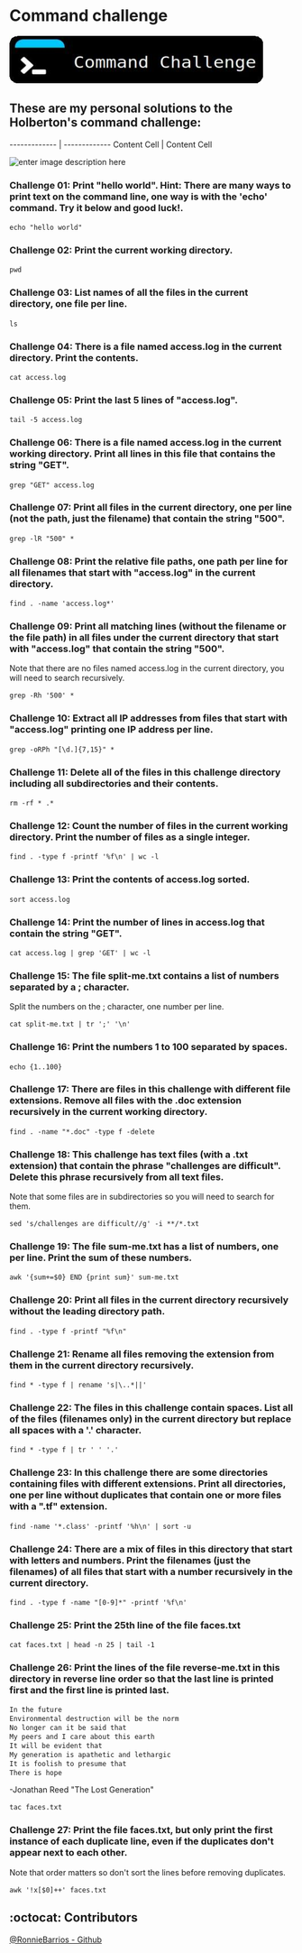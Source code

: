 # Command challenge
![enter image description here](./images/img00.jpg)

## These are my personal solutions to the Holberton's command challenge:

------------- | -------------
Content Cell  | Content Cell

![enter image description here](https://cmdchallenge.com/img/hello_world.png)
### Challenge 01: Print "hello world". Hint: There are many ways to print text on the command line, one way is with the 'echo' command. Try it below and good luck!.  
```
echo "hello world"
```

### Challenge 02: Print the current working directory.
```
pwd
```

### Challenge 03: List names of all the files in the current directory, one file per line.
```
ls
```

### Challenge 04: There is a file named access.log in the current directory. Print the contents.
```
cat access.log
```

### Challenge 05: Print the last 5 lines of "access.log".
```
tail -5 access.log
```

### Challenge 06: There is a file named access.log in the current working directory. Print all lines in this file that contains the string "GET".
```
grep "GET" access.log
```

### Challenge 07: Print all files in the current directory, one per line (not the path, just the filename) that contain the string "500".
```
grep -lR "500" *
```

### Challenge 08: Print the relative file paths, one path per line for all filenames that start with "access.log" in the current directory.
```
find . -name 'access.log*'
```

### Challenge 09: Print all matching lines (without the filename or the file path) in all files under the current directory that start with "access.log" that contain the string "500".

Note that there are no files named access.log in the current directory, you will need to search recursively.

```
grep -Rh '500' *
```

### Challenge 10: Extract all IP addresses from files that start with "access.log" printing one IP address per line.
```
grep -oRPh "[\d.]{7,15}" *
```

### Challenge 11: Delete all of the files in this challenge directory including all subdirectories and their contents.
```
rm -rf * .*
```

### Challenge 12: Count the number of files in the current working directory. Print the number of files as a single integer.
```
find . -type f -printf '%f\n' | wc -l
```

### Challenge 13: Print the contents of access.log sorted.
```
sort access.log
```

### Challenge 14: Print the number of lines in access.log that contain the string "GET".
```
cat access.log | grep 'GET' | wc -l
```

### Challenge 15: The file split-me.txt contains a list of numbers separated by a ; character.

Split the numbers on the ; character, one number per line.

```
cat split-me.txt | tr ';' '\n'
```

### Challenge 16: Print the numbers 1 to 100 separated by spaces.
```
echo {1..100}
```

### Challenge 17: There are files in this challenge with different file extensions. Remove all files with the .doc extension recursively in the current working directory.
```
find . -name "*.doc" -type f -delete
```

### Challenge 18: This challenge has text files (with a .txt extension) that contain the phrase "challenges are difficult". Delete this phrase recursively from all text files.

Note that some files are in subdirectories so you will need to search for them.

```
sed 's/challenges are difficult//g' -i **/*.txt
```

### Challenge 19: The file sum-me.txt has a list of numbers, one per line. Print the sum of these numbers.
```
awk '{sum+=$0} END {print sum}' sum-me.txt
```

### Challenge 20: Print all files in the current directory recursively without the leading directory path.
```
find . -type f -printf "%f\n"
```

### Challenge 21: Rename all files removing the extension from them in the current directory recursively.
```
find * -type f | rename 's|\..*||'
```

### Challenge 22: The files in this challenge contain spaces. List all of the files (filenames only) in the current directory but replace all spaces with a '.' character.
```
find * -type f | tr ' ' '.'
```

### Challenge 23: In this challenge there are some directories containing files with different extensions. Print all directories, one per line without duplicates that contain one or more files with a ".tf" extension.
```
find -name '*.class' -printf '%h\n' | sort -u
```

### Challenge 24: There are a mix of files in this directory that start with letters and numbers. Print the filenames (just the filenames) of all files that start with a number recursively in the current directory.
```
find . -type f -name "[0-9]*" -printf '%f\n'
```

### Challenge 25: Print the 25th line of the file faces.txt
```
cat faces.txt | head -n 25 | tail -1
```

### Challenge 26: Print the lines of the file reverse-me.txt in this directory in reverse line order so that the last line is printed first and the first line is printed last.

~~~~~~~~~~~~~~~~~~~~~
In the future
Environmental destruction will be the norm
No longer can it be said that
My peers and I care about this earth
It will be evident that
My generation is apathetic and lethargic
It is foolish to presume that
There is hope
~~~~~~~~~~~~~~~~~~~~~
-Jonathan Reed "The Lost Generation"

```
tac faces.txt
```

### Challenge 27: Print the file faces.txt, but only print the first instance of each duplicate line, even if the duplicates don't appear next to each other.

Note that order matters so don't sort the lines before removing duplicates.

```
awk '!x[$0]++' faces.txt
```

## :octocat: Contributors 
[@RonnieBarrios - Github](https://github.com/ronniebm)

